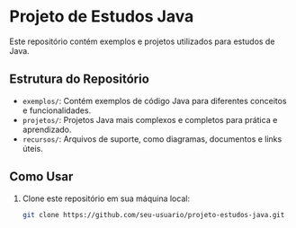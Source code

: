 # Projeto de Estudos Java

Este repositório contém exemplos e projetos utilizados para estudos de Java.

## Estrutura do Repositório

- `exemplos/`: Contém exemplos de código Java para diferentes conceitos e funcionalidades.
- `projetos/`: Projetos Java mais complexos e completos para prática e aprendizado.
- `recursos/`: Arquivos de suporte, como diagramas, documentos e links úteis.

## Como Usar

1. Clone este repositório em sua máquina local:

   ```bash
   git clone https://github.com/seu-usuario/projeto-estudos-java.git
